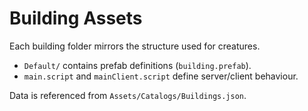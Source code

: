 # Building Assets

Each building folder mirrors the structure used for creatures.
- `Default/` contains prefab definitions (`building.prefab`).
- `main.script` and `mainClient.script` define server/client behaviour.

Data is referenced from `Assets/Catalogs/Buildings.json`.
